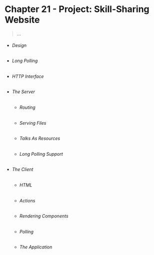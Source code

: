 # Chapter 21 - Project: Skill-Sharing Website
> ...

- ###### Design
- ###### Long Polling
- ###### HTTP Interface
- ###### The Server
    - ###### Routing
    - ###### Serving Files
    - ###### Talks As Resources
    - ###### Long Polling Support
- ###### The Client
    - ###### HTML
    - ###### Actions
    - ###### Rendering Components
    - ###### Polling
    - ###### The Application
